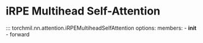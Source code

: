 # iRPE Multihead Self-Attention
::: torchmil.nn.attention.iRPEMultiheadSelfAttention
    options:
        members:
            - __init__
            - forward
